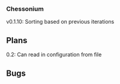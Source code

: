 
### Chessonium

v0.1.10: Sorting based on previous iterations

## Plans

0.2:
Can read in configuration from file

## Bugs

